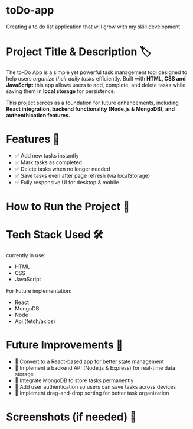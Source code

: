 # toDo-app
Creating a to do list application that will grow with my skill development


# Project Title & Description 🏷 
The to-Do App is a simple yet powerful task management tool designed to help users *organize their daily tasks* efficiently. Built with **HTML, CSS and JavaScript** this app allows users to add, complete, and delete tasks while saving them in **local storage** for persistence.

This project serces as a foundation for future enhancements, including **React integration, backend functionality (Node.js & MongoDB), and authenthication features.**

# Features 🚀

- ✅ Add new tasks instantly
- ✅ Mark tasks as completed
- ✅ Delete tasks when no longer needed
- ✅ Save tasks even after page refresh (via localStorage)
- ✅ Fully responsive UI for desktop & mobile

# How to Run the Project 📌

# Tech Stack Used 🛠
currently in use:
- HTML
- CSS
- JavaScript

For Future implementation:
- React
- MongoDB
- Node
- Api (fetch/axios)

# Future Improvements 📅

- 🔹 Convert to a React-based app for better state management
- 🔹 Implement a backend API (Node.js & Express) for real-time data storage
- 🔹 Integrate MongoDB to store tasks permanently
- 🔹 Add user authentication so users can save tasks across devices
- 🔹 Implement drag-and-drop sorting for better task organization

# Screenshots (if needed) 📸